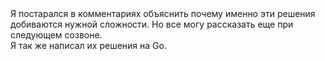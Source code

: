 <div> Я постарался в комментариях объяснить почему именно эти решения добиваются нужной сложности. Но все могу рассказать еще при следующем созвоне. </div>
<div> Я так же написал их решения на Go. </div>
